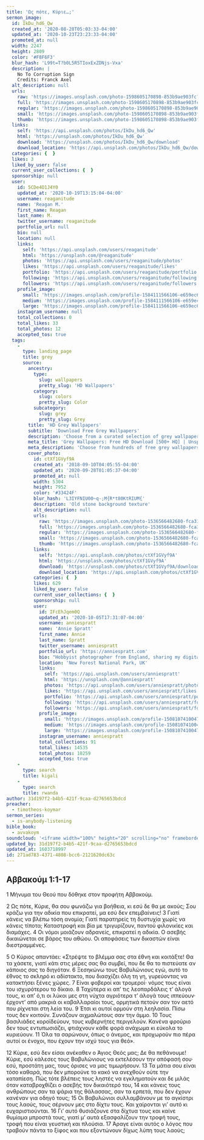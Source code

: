 ```yaml
---
title: 'Ως πότε, Κύριε…;'
sermon_image:
  id: IkDu_hd6_Qw
  created_at: '2020-08-28T05:03:33-04:00'
  updated_at: '2020-10-23T23:23:33-04:00'
  promoted_at: null
  width: 2247
  height: 2809
  color: '#F8F6F3'
  blur_hash: 'L99t=T?b0L5R5TIoxExZDNjs-Vxa'
  description: |
    No To Corruption Sign 
    Credits: Franck Axel
  alt_description: null
  urls:
    raw: 'https://images.unsplash.com/photo-1598605170898-853b9ae903fc?ixlib=rb-1.2.1&ixid=eyJhcHBfaWQiOjE2Mzc0OX0'
    full: 'https://images.unsplash.com/photo-1598605170898-853b9ae903fc?ixlib=rb-1.2.1&q=85&fm=jpg&crop=entropy&cs=srgb&ixid=eyJhcHBfaWQiOjE2Mzc0OX0'
    regular: 'https://images.unsplash.com/photo-1598605170898-853b9ae903fc?ixlib=rb-1.2.1&q=80&fm=jpg&crop=entropy&cs=tinysrgb&w=1080&fit=max&ixid=eyJhcHBfaWQiOjE2Mzc0OX0'
    small: 'https://images.unsplash.com/photo-1598605170898-853b9ae903fc?ixlib=rb-1.2.1&q=80&fm=jpg&crop=entropy&cs=tinysrgb&w=400&fit=max&ixid=eyJhcHBfaWQiOjE2Mzc0OX0'
    thumb: 'https://images.unsplash.com/photo-1598605170898-853b9ae903fc?ixlib=rb-1.2.1&q=80&fm=jpg&crop=entropy&cs=tinysrgb&w=200&fit=max&ixid=eyJhcHBfaWQiOjE2Mzc0OX0'
  links:
    self: 'https://api.unsplash.com/photos/IkDu_hd6_Qw'
    html: 'https://unsplash.com/photos/IkDu_hd6_Qw'
    download: 'https://unsplash.com/photos/IkDu_hd6_Qw/download'
    download_location: 'https://api.unsplash.com/photos/IkDu_hd6_Qw/download'
  categories: {  }
  likes: 3
  liked_by_user: false
  current_user_collections: {  }
  sponsorship: null
  user:
    id: 5CDe4O1J4Y0
    updated_at: '2020-10-19T13:15:04-04:00'
    username: reaganitude
    name: 'Reagan M.'
    first_name: Reagan
    last_name: M.
    twitter_username: reaganitude
    portfolio_url: null
    bio: null
    location: null
    links:
      self: 'https://api.unsplash.com/users/reaganitude'
      html: 'https://unsplash.com/@reaganitude'
      photos: 'https://api.unsplash.com/users/reaganitude/photos'
      likes: 'https://api.unsplash.com/users/reaganitude/likes'
      portfolio: 'https://api.unsplash.com/users/reaganitude/portfolio'
      following: 'https://api.unsplash.com/users/reaganitude/following'
      followers: 'https://api.unsplash.com/users/reaganitude/followers'
    profile_image:
      small: 'https://images.unsplash.com/profile-1584111566106-e659ec682f44image?ixlib=rb-1.2.1&q=80&fm=jpg&crop=faces&cs=tinysrgb&fit=crop&h=32&w=32'
      medium: 'https://images.unsplash.com/profile-1584111566106-e659ec682f44image?ixlib=rb-1.2.1&q=80&fm=jpg&crop=faces&cs=tinysrgb&fit=crop&h=64&w=64'
      large: 'https://images.unsplash.com/profile-1584111566106-e659ec682f44image?ixlib=rb-1.2.1&q=80&fm=jpg&crop=faces&cs=tinysrgb&fit=crop&h=128&w=128'
    instagram_username: null
    total_collections: 0
    total_likes: 33
    total_photos: 12
    accepted_tos: true
  tags:
    -
      type: landing_page
      title: grey
      source:
        ancestry:
          type:
            slug: wallpapers
            pretty_slug: 'HD Wallpapers'
          category:
            slug: colors
            pretty_slug: Color
          subcategory:
            slug: grey
            pretty_slug: Grey
        title: 'HD Grey Wallpapers'
        subtitle: 'Download Free Grey Wallpapers'
        description: 'Choose from a curated selection of grey wallpapers for your mobile and desktop screens. Always free on Unsplash.'
        meta_title: 'Grey Wallpapers: Free HD Download [500+ HQ] | Unsplash'
        meta_description: 'Choose from hundreds of free grey wallpapers. Download HD wallpapers for free on Unsplash.'
        cover_photo:
          id: ctXf1GVyf9A
          created_at: '2018-09-10T04:05:55-04:00'
          updated_at: '2020-09-28T01:05:37-04:00'
          promoted_at: null
          width: 5304
          height: 7952
          color: '#33424F'
          blur_hash: 'L3IYFNIU00~q-;M{R*t80KtRIUM{'
          description: 'Old stone background texture'
          alt_description: null
          urls:
            raw: 'https://images.unsplash.com/photo-1536566482680-fca31930a0bd?ixlib=rb-1.2.1'
            full: 'https://images.unsplash.com/photo-1536566482680-fca31930a0bd?ixlib=rb-1.2.1&q=85&fm=jpg&crop=entropy&cs=srgb'
            regular: 'https://images.unsplash.com/photo-1536566482680-fca31930a0bd?ixlib=rb-1.2.1&q=80&fm=jpg&crop=entropy&cs=tinysrgb&w=1080&fit=max'
            small: 'https://images.unsplash.com/photo-1536566482680-fca31930a0bd?ixlib=rb-1.2.1&q=80&fm=jpg&crop=entropy&cs=tinysrgb&w=400&fit=max'
            thumb: 'https://images.unsplash.com/photo-1536566482680-fca31930a0bd?ixlib=rb-1.2.1&q=80&fm=jpg&crop=entropy&cs=tinysrgb&w=200&fit=max'
          links:
            self: 'https://api.unsplash.com/photos/ctXf1GVyf9A'
            html: 'https://unsplash.com/photos/ctXf1GVyf9A'
            download: 'https://unsplash.com/photos/ctXf1GVyf9A/download'
            download_location: 'https://api.unsplash.com/photos/ctXf1GVyf9A/download'
          categories: {  }
          likes: 629
          liked_by_user: false
          current_user_collections: {  }
          sponsorship: null
          user:
            id: IFcEhJqem0Q
            updated_at: '2020-10-05T17:31:07-04:00'
            username: anniespratt
            name: 'Annie Spratt'
            first_name: Annie
            last_name: Spratt
            twitter_username: anniespratt
            portfolio_url: 'https://anniespratt.com'
            bio: "Hobbyist photographer from England, sharing my digital and film photos along with vintage slide scans.  \r\nClick the 'Collections' tab below to view my images in handy folders 💛"
            location: 'New Forest National Park, UK'
            links:
              self: 'https://api.unsplash.com/users/anniespratt'
              html: 'https://unsplash.com/@anniespratt'
              photos: 'https://api.unsplash.com/users/anniespratt/photos'
              likes: 'https://api.unsplash.com/users/anniespratt/likes'
              portfolio: 'https://api.unsplash.com/users/anniespratt/portfolio'
              following: 'https://api.unsplash.com/users/anniespratt/following'
              followers: 'https://api.unsplash.com/users/anniespratt/followers'
            profile_image:
              small: 'https://images.unsplash.com/profile-1508107410047-a34950174b6b?ixlib=rb-1.2.1&q=80&fm=jpg&crop=faces&cs=tinysrgb&fit=crop&h=32&w=32'
              medium: 'https://images.unsplash.com/profile-1508107410047-a34950174b6b?ixlib=rb-1.2.1&q=80&fm=jpg&crop=faces&cs=tinysrgb&fit=crop&h=64&w=64'
              large: 'https://images.unsplash.com/profile-1508107410047-a34950174b6b?ixlib=rb-1.2.1&q=80&fm=jpg&crop=faces&cs=tinysrgb&fit=crop&h=128&w=128'
            instagram_username: anniespratt
            total_collections: 91
            total_likes: 14535
            total_photos: 10259
            accepted_tos: true
    -
      type: search
      title: kigali
    -
      type: search
      title: rwanda
author: 31d197f2-b4b5-421f-9caa-d2765653bdcd
preacher:
  - timotheos-koymar
sermon_series:
  - is-anybody-listening
bible_book:
  - avvakoym
soundcloud: '<iframe width="100%" height="20" scrolling="no" frameborder="no" allow="autoplay" src="https://w.soundcloud.com/player/?url=https%3A//api.soundcloud.com/tracks/727365514%3Fsecret_token%3Ds-aNFeb&color=%23ff5500&inverse=false&auto_play=false&show_user=true"></iframe>'
updated_by: 31d197f2-b4b5-421f-9caa-d2765653bdcd
updated_at: 1603718997
id: 271ad783-4371-4808-bcc6-2121620dc63c
---
```

## Αββακούμ 1:1-17

1 Μήνυμα του Θεού που δόθηκε στον προφήτη Αββακούμ.

2 Ως πότε, Κύριε, θα σου φωνάζω για βοήθεια, κι εσύ δε θα με ακούς; Σου κράζω για την αδικία που επικρατεί, μα εσύ δεν επεμβαίνεις! 3 Γιατί κάνεις να βλέπω τόση ανομία; Γιατί παρατηρείς τη δυστυχία χωρίς να κάνεις τίποτα; Καταστροφή και βία με τριγυρίζουν, παντού φιλονικίες και διαμάχες. 4 Οι νόμοι μοιάζουν αδρανείς, επικρατεί η αδικία. Ο ασεβής δικαιώνεται σε βάρος του αθώου. Οι αποφάσεις των δικαστών είναι διεστραμμένες.

5 Ο Κύριος απαντάει: «Στρέψτε το βλέμμα σας στα έθνη και κοιτάξτε! Θα τα χάσετε, γιατί κάτι στις μέρες σας θα συμβεί, που δε θα το πιστεύατε αν κάποιος σας το διηγόταν. 6 Ξεσηκώνω τους Βαβυλώνιους εγώ, αυτό το έθνος το σκληρό κι αδίστακτο, που διασχίζει όλη τη γη, γυρεύοντας να κατακτήσει ξένες χώρες. 7 Είναι φοβεροί και τρομεροί· νόμος τους είναι του ισχυρότερου το δίκαιο. 8 Ταχύτερα κι απ’ τις λεοπαρδάλεις τ’ άλογά τους, κι απ’ ό,τι οι λύκοι μες στη νύχτα αγριότερα τ’ άλογά τους ιππεύουν· έρχοντ’ από μακριά οι καβαλλαραίοι τους, ορμητικά πετούν σαν τον αετό που ρίχνεται στη λεία του. 9 Έτσι κι αυτοί ορμούν στη λεηλασία. Πίσω τους δεν κοιτούν. Συνάζουν αιχμαλώτους σαν την άμμο. 10 Τους βασιλιάδες κοροϊδεύουν, τους κυβερνήτες περιγελούν. Κανένα φρούριο δεν τους εντυπωσιάζει, φτιάχνουν κάθε φορά ανάχωμα κι εύκολα το κυριεύουν. 11 Όλα τα σαρώνουν, όπως ο άνεμος, και προχωρούν πιο πέρα αυτοί οι ένοχοι, που έχουν την ισχύ τους για θεό».

12 Κύριε, εσύ δεν είσαι ανέκαθεν ο Άγιος Θεός μας; Δε θα πεθάνουμε! Κύριε, εσύ κάλεσες τους Βαβυλώνιους να εκτελέσουν την απόφασή σου· εσύ, προστάτη μας, τους όρισες να μας τιμωρήσουν. 13 Τα μάτια σου είναι τόσο καθαρά, που δεν μπορούνε το κακό να ανεχθούν ούτε την καταπίεση. Πώς τότε βλέπεις τους ληστές να εγκληματούν και δε μιλάς όταν καταβροχθίζει ο ασεβής τον δικαιότερό του, 14 και κάνεις τους ανθρώπους σαν τα ψάρια της θάλασσας, σαν τα ερπετά, που δεν έχουν κανέναν για οδηγό τους; 15 Οι Βαβυλώνιοι συλλαμβάνουν με το αγκίστρι τους λαούς, τους σέρνουν μες στο δίχτυ τους. Και χαίρονται γι’ αυτό κι ευχαριστιούνται. 16 Γι’ αυτό θυσιάζουνε στα δίχτυα τους και καίνε θυμίαμα μπροστά τους, γιατί μ’ αυτά εξασφαλίζουν την τροφή τους, τροφή που είναι γευστική και πλούσια. 17 Άραγε είναι αυτός ο λόγος που τραβούν πάντα το ξίφος και που εξοντώνουν δίχως λύπη τους λαούς;